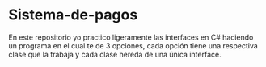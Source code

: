 # Sistema-de-pagos
En este repositorio yo practico ligeramente las interfaces en C# haciendo un programa en el cual te de 3 opciones, cada opción tiene una respectiva clase que la trabaja y cada clase hereda de una única interface.
